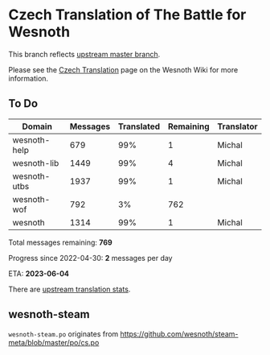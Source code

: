 # Czech Translation of The Battle for Wesnoth

This branch reflects [upstream master branch](https://github.com/wesnoth/wesnoth/tree/master).

Please see the [Czech Translation](https://wiki.wesnoth.org/CzechTranslation) page on the Wesnoth Wiki for more information.

## To Do

Domain | Messages | Translated | Remaining | Translator
------ | -------- | ---------- | --------- | ----------
wesnoth-help | 679 | 99% | 1 | Michal
wesnoth-lib | 1449 | 99% | 4 | Michal
wesnoth-utbs | 1937 | 99% | 1 | Michal
wesnoth-wof | 792 | 3% | 762 |
wesnoth | 1314 | 99% | 1 | Michal

Total messages remaining: **769**

Progress since 2022-04-30: **2** messages per day

ETA: **2023-06-04**

There are [upstream translation stats](https://www.wesnoth.org/gettext/?view=langs&version=master&lang=cs).

## wesnoth-steam
`wesnoth-steam.po` originates from https://github.com/wesnoth/steam-meta/blob/master/po/cs.po
